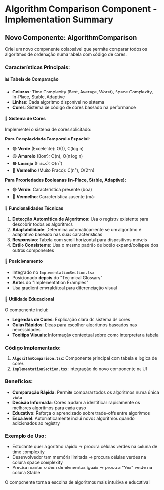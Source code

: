 # Algorithm Comparison Component - Implementation Summary

## Novo Componente: AlgorithmComparison

Criei um novo componente colapsável que permite comparar todos os algoritmos de ordenação numa tabela com código de cores.

### Características Principais:

#### 📊 **Tabela de Comparação**
- **Colunas**: Time Complexity (Best, Average, Worst), Space Complexity, In-Place, Stable, Adaptive
- **Linhas**: Cada algoritmo disponível no sistema
- **Cores**: Sistema de código de cores baseado na performance

#### 🎨 **Sistema de Cores**
Implementei o sistema de cores solicitado:

**Para Complexidade Temporal e Espacial:**
- 🟢 **Verde** (Excelente): O(1), O(log n)
- 🟡 **Amarelo** (Bom): O(n), O(n log n)  
- 🟠 **Laranja** (Fraco): O(n²)
- 🔴 **Vermelho** (Muito Fraco): O(n³), O(2^n)

**Para Propriedades Booleanas (In-Place, Stable, Adaptive):**
- 🟢 **Verde**: Característica presente (boa)
- 🔴 **Vermelho**: Característica ausente (má)

#### 🔧 **Funcionalidades Técnicas**

1. **Detecção Automática de Algoritmos**: Usa o registry existente para descobrir todos os algoritmos
2. **Adaptabilidade**: Determina automaticamente se um algoritmo é adaptativo baseado nas suas características
3. **Responsivo**: Tabela com scroll horizontal para dispositivos móveis
4. **Estilo Consistente**: Usa o mesmo padrão de botão expand/collapse dos outros componentes

#### 📍 **Posicionamento**
- Integrado no `ImplementationSection.tsx`
- Posicionado **depois** do "Technical Glossary"
- **Antes** do "Implementation Examples"
- Usa gradient emerald/teal para diferenciação visual

#### 🎯 **Utilidade Educacional**

O componente inclui:
- **Legendas de Cores**: Explicação clara do sistema de cores
- **Guias Rápidos**: Dicas para escolher algoritmos baseados nas necessidades
- **Tooltips Visuais**: Informação contextual sobre como interpretar a tabela

### Código Implementado:

1. **`AlgorithmComparison.tsx`**: Componente principal com tabela e lógica de cores
2. **`ImplementationSection.tsx`**: Integração do novo componente na UI

### Benefícios:

- **Comparação Rápida**: Permite comparar todos os algoritmos numa única vista
- **Decisão Informada**: Cores ajudam a identificar rapidamente os melhores algoritmos para cada caso
- **Educativo**: Reforça o aprendizado sobre trade-offs entre algoritmos
- **Escalável**: Automaticamente inclui novos algoritmos quando adicionados ao registry

### Exemplo de Uso:
- Estudante quer algoritmo rápido → procura células verdes na coluna de time complexity
- Desenvolvedor tem memória limitada → procura células verdes na coluna space complexity  
- Precisa manter ordem de elementos iguais → procura "Yes" verde na coluna Stable

O componente torna a escolha de algoritmos mais intuitiva e educativa!
